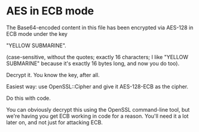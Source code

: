 AES in ECB mode
===============

The Base64-encoded content in this file has been encrypted via AES-128 in ECB
mode under the key

"YELLOW SUBMARINE".

(case-sensitive, without the quotes; exactly 16 characters; I like "YELLOW
SUBMARINE" because it's exactly 16 bytes long, and now you do too).

Decrypt it. You know the key, after all.

Easiest way: use OpenSSL::Cipher and give it AES-128-ECB as the cipher.

Do this with code.

You can obviously decrypt this using the OpenSSL command-line tool, but we're
having you get ECB working in code for a reason. You'll need it a lot later on,
and not just for attacking ECB.


